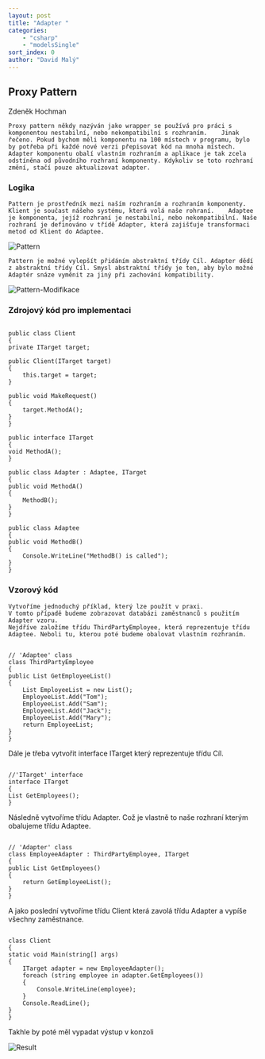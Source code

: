 ```yaml
---
layout: post
title: "Adapter "
categories:
    - "csharp"
    - "modelsSingle"
sort_index: 0
author: "David Malý"
--- 
```



##   Proxy Pattern


Zdeněk Hochman



    Proxy pattern někdy nazýván jako wrapper se používá pro práci s komponentou nestabilní, nebo nekompatibilní s rozhraním.    Jinak řečeno. Pokud bychom měli komponentu na 100 místech v programu, bylo by potřeba při každé nové verzi přepisovat kód na mnoha místech.    Adapter komponentu obalí vlastním rozhraním a aplikace je tak zcela odstíněna od původního rozhraní komponenty. Kdykoliv se toto rozhraní změní, stačí pouze aktualizovat adapter.


### Logika


    Pattern je prostředník mezi naším rozhraním a rozhraním komponenty. Klient je součast nášeho systému, která volá naše rohraní.    Adaptee je komponenta, jejíž rozhraní je nestabilní, nebo nekompatibilní. Naše rozhraní je definováno v třídě Adapter, která zajišťuje transformaci metod od Klient do Adaptee.

![Pattern](images/Pattern.png)

    Pattern je možné vylepšít přidáním abstraktní třídy Cíl. Adapter dědí z abstraktní třídy Cíl. Smysl abstraktní třídy je ten, aby bylo možné Adaptér snáze vyměnit za jiný při zachování kompatibility.

![Pattern-Modifikace](images/Pattern2.png)
### Zdrojový kód pro implementaci

```

public class Client
{private ITarget target;
public Client(ITarget target){	this.target = target;}
public void MakeRequest(){	target.MethodA();}
}

public interface ITarget
{void MethodA();
}

public class Adapter : Adaptee, ITarget
{public void MethodA(){	MethodB();}
}

public class Adaptee
{public void MethodB(){	Console.WriteLine("MethodB() is called");}
}

```

### Vzorový kód


    Vytvoříme jednoduchý příklad, který lze použít v praxi.
    V tomto případě budeme zobrazovat databázi zaměstnanců s použitím Adapter vzoru.
    Nejdříve založíme třídu ThirdPartyEmployee, která reprezentuje třídu Adaptee. Neboli tu, kterou poté budeme obalovat vlastním rozhraním.


```

// 'Adaptee' class
class ThirdPartyEmployee
{public List GetEmployeeList(){	List EmployeeList = new List();	EmployeeList.Add("Tom");	EmployeeList.Add("Sam");	EmployeeList.Add("Jack");	EmployeeList.Add("Mary");	return EmployeeList;}
}

```


Dále je třeba vytvořit interface ITarget který reprezentuje třídu Cíl.


```

//'ITarget' interface
interface ITarget
{List GetEmployees();
}

```


Následně vytvoříme třídu Adapter. Což je vlastně to naše rozhraní kterým obalujeme třídu Adaptee.


```

// 'Adapter' class
class EmployeeAdapter : ThirdPartyEmployee, ITarget
{public List GetEmployees(){	return GetEmployeeList();}
}

```


A jako poslední vytvoříme třídu Client která zavolá třídu Adapter a vypíše všechny zaměstnance.


```

class Client
{static void Main(string[] args){	ITarget adapter = new EmployeeAdapter();	foreach (string employee in adapter.GetEmployees())	{		Console.WriteLine(employee);	}	Console.ReadLine();}
}

```


Takhle by poté měl vypadat výstup v konzoli

![Result](images/Result.png)